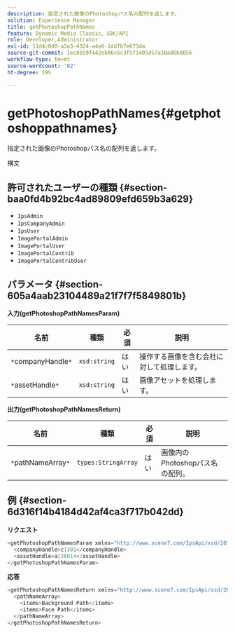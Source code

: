 ```yaml
---
description: 指定された画像のPhotoshopパス名の配列を返します。
solution: Experience Manager
title: getPhotoshopPathNames
feature: Dynamic Media Classic、SDK/API
role: Developer,Administrator
exl-id: 11d4c0d0-a3a3-4324-a4a6-1dd7b7e673da
source-git-commit: 1ec8b59f442eb96c6c3f5f1405d57a38a86bd056
workflow-type: tm+mt
source-wordcount: '82'
ht-degree: 19%

---
```


# getPhotoshopPathNames{#getphotoshoppathnames}

指定された画像のPhotoshopパス名の配列を返します。

構文

## 許可されたユーザーの種類 {#section-baa0fd4b92bc4ad89809efd659b3a629}

* `IpsAdmin`
* `IpsCompanyAdmin`
* `IpsUser`
* `ImagePortalAdmin`
* `ImagePortalUser`
* `ImagePortalContrib`
* `ImagePortalContribUser`

## パラメータ {#section-605a4aab23104489a21f7f7f5849801b}

**入力(getPhotoshopPathNamesParam)**

| 名前 | 種類 | 必須 | 説明 |
|---|---|---|---|
| `*`companyHandle`*` | `xsd:string` | はい | 操作する画像を含む会社に対して処理します。 |
| `*`assetHandle`*` | `xsd:string` | はい | 画像アセットを処理します。 |

**出力(getPhotoshopPathNamesReturn)**

| 名前 | 種類 | 必須 | 説明 |
|---|---|---|---|
| `*`pathNameArray`*` | `types:StringArray` | はい | 画像内のPhotoshopパス名の配列。 |

## 例 {#section-6d316f14b4184d42af4ca3f717b042dd}

**リクエスト**

```java
<getPhotoshopPathNamesParam xmlns="http://www.scene7.com/IpsApi/xsd/2012-07-31">
  <companyHandle>c|301</companyHandle>
  <assetHandle>a|26014</assetHandle>
</getPhotoshopPathNamesParam>
```

**応答**

```java
<getPhotoshopPathNamesReturn xmlns="http://www.scene7.com/IpsApi/xsd/2012-07-31">
  <pathNameArray>
    <items>Background Path</items>
    <items>Face Path</items>
  </pathNameArray>
</getPhotoshopPathNamesReturn>
```
